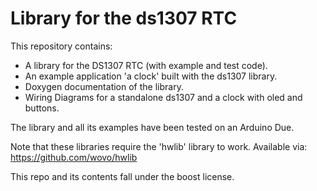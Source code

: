 # Library for the ds1307 RTC
 This repository contains:  
 - A library for the DS1307 RTC (with example and test code).  
 - An example application 'a clock' built with the ds1307 library.  
 - Doxygen documentation of the library.
 - Wiring Diagrams for a standalone ds1307 and a clock with oled and buttons.  
 
 The library and all its examples have been tested on an Arduino Due.
 
 Note that these libraries require the 'hwlib' library to work. 
 Available via: https://github.com/wovo/hwlib
 
 This repo and its contents fall under the boost license.
